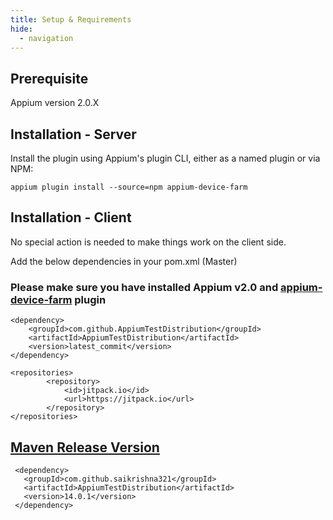 ```yaml
---
title: Setup & Requirements
hide:
  - navigation
---
```


## Prerequisite

Appium version 2.0.X

## Installation - Server

Install the plugin using Appium's plugin CLI, either as a named plugin or via NPM:

```
appium plugin install --source=npm appium-device-farm
```

## Installation - Client

No special action is needed to make things work on the client side.

Add the below dependencies in your pom.xml (Master)

### Please make sure you have installed Appium v2.0 and [appium-device-farm](https://github.com/AppiumTestDistribution/appium-device-farm) plugin

```
<dependency>
    <groupId>com.github.AppiumTestDistribution</groupId>
    <artifactId>AppiumTestDistribution</artifactId>
    <version>latest_commit</version>
</dependency>
```

```
<repositories>
        <repository>
            <id>jitpack.io</id>
            <url>https://jitpack.io</url>
        </repository>
</repositories>
```

## [Maven Release Version](https://search.maven.org/artifact/com.github.saikrishna321/AppiumTestDistribution)

```
 <dependency>
   <groupId>com.github.saikrishna321</groupId>
   <artifactId>AppiumTestDistribution</artifactId>
   <version>14.0.1</version>
 </dependency>
```
